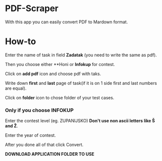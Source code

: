 # PDF-Scraper
With this app you can easily convert PDF to Mardown format.

# How-to

Enter the name of task in field **Zadatak** (you need to write the same as pdf).

Then you choose either **Honi or **Infokup** for contest.

Click on **add pdf** icon and choose pdf with taks.

Write down **first** and **last** page of task(if it is on 1 side first and last numbers are equal).

Click on **folder** icon to chose folder of your test cases.

### Only if you choose INFOKUP

Enter the contest level (eg. ZUPANIJSKO) **Don't use non ascii letters like Š and Ž**.

Enter the year of contest.

After you done all of that click Convert.

**DOWNLOAD APPLICATION FOLDER TO USE**

